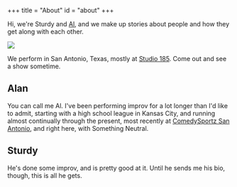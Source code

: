 +++
title = "About"
id = "about"
+++

Hi, we're Sturdy and [Al](https://twitter.com/alanbush), and we make up stories about people and how they get along with each other.

<img src="http://media.neutralimprov.com/sn-2.png" class="img-responsive">

We perform in San Antonio, Texas, mostly at [Studio 185](https://www.google.com/maps/place/ComedySportz+San+Antonio/@29.4980086,-98.7146113,11z/data=!4m8!1m2!2m1!1sstudio+185+san+antonio!3m4!1s0x865c68860bf3ce87:0x6a8fc18bbee1a15!8m2!3d29.5494323!4d-98.4628109). Come out and see a show sometime.

## Alan

You can call me Al. I've been performing improv for a lot longer than I'd like to admit, starting with a high school league in Kansas City, and running almost continually through the present, most recently at [ComedySportz San Antonio](https://www.cszsa.com/), and right here, with Something Neutral.

## Sturdy

He's done some improv, and is pretty good at it. Until he sends me his bio, though, this is all he gets.

